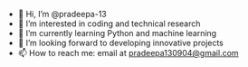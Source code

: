 - 👋 Hi, I’m @pradeepa-13
- 👀 I’m interested in coding and technical research
- 🌱 I’m currently learning Python and machine learning
- 💞️ I’m looking forward to developing innovative projects
- 📫 How to reach me: email at pradeepa130904@gmail.com

<!---
pradeepa-13/pradeepa-13 is a ✨ special ✨ repository because its `README.md` (this file) appears on your GitHub profile.
You can click the Preview link to take a look at your changes.
--->
